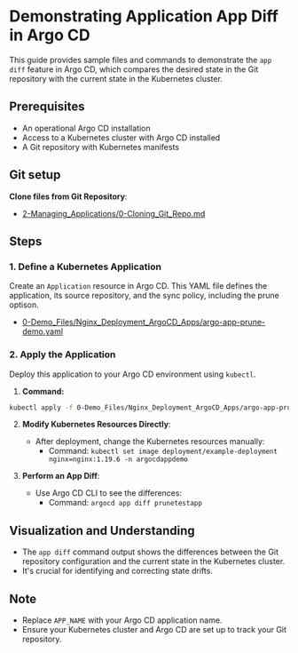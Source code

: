 
# Demonstrating Application App Diff in Argo CD

This guide provides sample files and commands to demonstrate the `app diff` feature in Argo CD, which compares the desired state in the Git repository with the current state in the Kubernetes cluster.

## Prerequisites
- An operational Argo CD installation
- Access to a Kubernetes cluster with Argo CD installed
- A Git repository with Kubernetes manifests

## Git setup
**Clone files from Git Repository**:
   - [2-Managing_Applications/0-Cloning_Git_Repo.md](https://github.com/SMACAcademy/ArgoCD-Complete-Master-Course/blob/main/2-Managing_Applications/0-Cloning_Git_Repo.md)

## Steps

### 1. Define a Kubernetes Application
Create an `Application` resource in Argo CD. This YAML file defines the application, its source repository, and the sync policy, including the prune optison.

- [0-Demo_Files/Nginx_Deployment_ArgoCD_Apps/argo-app-prune-demo.yaml](https://github.com/SMACAcademy/ArgoCD-Complete-Master-Course/blob/main/0-Demo_Files/Nginx_Deployment_ArgoCD_Apps/argo-app-prune-demo.yaml)

### 2. Apply the Application
Deploy this application to your Argo CD environment using `kubectl`.

1. **Command:**
  ```bash
  kubectl apply -f 0-Demo_Files/Nginx_Deployment_ArgoCD_Apps/argo-app-prune-demo.yaml
  ```


2. **Modify Kubernetes Resources Directly**:
   - After deployment, change the Kubernetes resources manually:
     - Command: `kubectl set image deployment/example-deployment nginx=nginx:1.19.6 -n argocdappdemo` 

3. **Perform an App Diff**:
   - Use Argo CD CLI to see the differences:
     - Command: `argocd app diff prunetestapp`

## Visualization and Understanding

- The `app diff` command output shows the differences between the Git repository configuration and the current state in the Kubernetes cluster.
- It's crucial for identifying and correcting state drifts.

## Note

- Replace `APP_NAME` with your Argo CD application name.
- Ensure your Kubernetes cluster and Argo CD are set up to track your Git repository.
